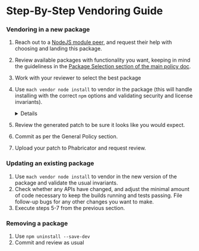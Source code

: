 # Step-By-Step Vendoring Guide
### Vendoring in a new package

1. Reach out to a [NodeJS module peer](XXXLINKME), and request their help with
  choosing and landing this package.
2. Review available packages with functionality you want, keeping in mind the
  guideliness in the [Package Selection section of the main policy
  doc](./index#package-selection).
3. Work with your reviewer to select the best package
4. Use `mach vendor node install` to vendor in the package (this will handle
   installing with the correct `npm` options and validating security and
   license invariants).
   <details><summary>Details</summary>

    To be implemented in `mach vendor node install`:
     * ```npm install --save-exact --save-dev --no-bin-links --no-optional package@version --ignore-scripts```
     * run `mach lint node`, which will:
       * run a license linter locally (until implemented, see http://npm.broofa.com/)
       * run `npm audit`
       * run [`lockfile-lint`](https://snyk.io/blog/why-npm-lockfiles-can-be-a-security-blindspot-for-injecting-malicious-modules/)

   </details>
5. Review the generated patch to be sure it looks like you would expect.
6. Commit as per the General Policy section.
7. Upload your patch to Phabricator and request review.

### Updating an existing package

1. Use `mach vendor node install` to vendor in the new version of the
   package and validate the usual invariants.
2. Check whether any APIs have changed, and adjust the minimal amount of code
   necessary to keep the builds running and tests passing.  File follow-up bugs
   for any other changes you want to make.
3. Execute steps 5-7 from the previous section.

### Removing a package

1. Use `npm uninstall --save-dev`
2. Commit and review as usual
